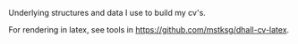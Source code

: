 Underlying structures and data I use to build my cv's.

For rendering in latex, see tools in
<https://github.com/mstksg/dhall-cv-latex>.
